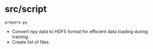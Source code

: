 src/script
==========

`prepare.py`

- Convert npy data to HDF5 format for efficient data loading during training.
- Create list of files.
